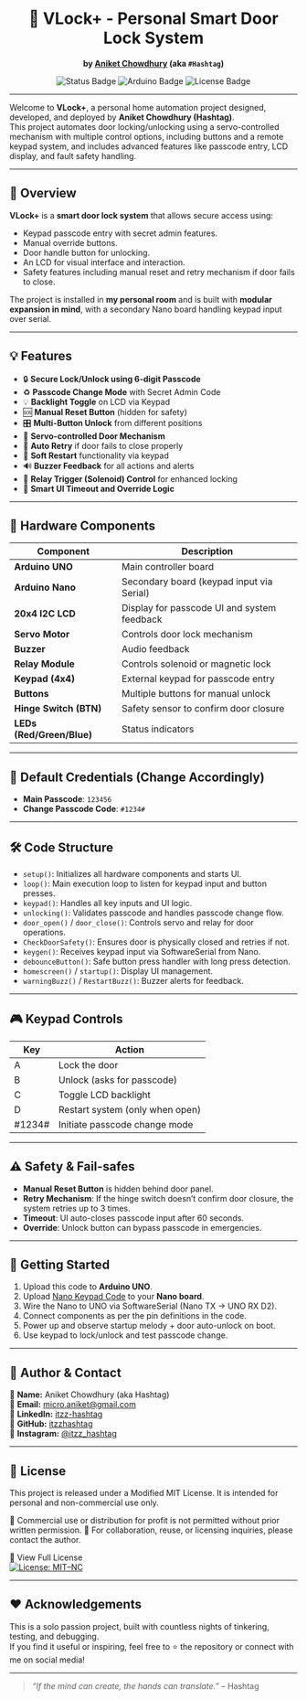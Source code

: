 <div align="center">

# 🔐 VLock+ - Personal Smart Door Lock System

**by [Aniket Chowdhury](mailto:micro.aniket@gmail.com) (aka `#Hashtag`)**

<img src="https://img.shields.io/badge/Status-Working-brightgreen?style=for-the-badge&logo=arduino" alt="Status Badge" />
<img src="https://img.shields.io/badge/Built%20with-Arduino-blue?style=for-the-badge&logo=arduino" alt="Arduino Badge" />
<img src="https://img.shields.io/badge/License-Personal--Use-orange?style=for-the-badge" alt="License Badge" />

</div>

---

Welcome to **VLock+**, a personal home automation project designed, developed, and deployed by **Aniket Chowdhury (Hashtag)**.  
This project automates door locking/unlocking using a servo-controlled mechanism with multiple control options, including buttons and a remote keypad system, and includes advanced features like passcode entry, LCD display, and fault safety handling.

---

## 📌 Overview

**VLock+** is a **smart door lock system** that allows secure access using:
- Keypad passcode entry with secret admin features.
- Manual override buttons.
- Door handle button for unlocking.
- An LCD for visual interface and interaction.
- Safety features including manual reset and retry mechanism if door fails to close.

The project is installed in **my personal room** and is built with **modular expansion in mind**, with a secondary Nano board handling keypad input over serial.

---

## 💡 Features

- 🔒 **Secure Lock/Unlock using 6-digit Passcode**
- ♻ **Passcode Change Mode** with Secret Admin Code
- 💡 **Backlight Toggle** on LCD via Keypad
- 🆘 **Manual Reset Button** (hidden for safety)
- 🎛️ **Multi-Button Unlock** from different positions
- 🚪 **Servo-controlled Door Mechanism**
- 🔁 **Auto Retry** if door fails to close properly
- 🔄 **Soft Restart** functionality via keypad
- 🔊 **Buzzer Feedback** for all actions and alerts
- 🔐 **Relay Trigger (Solenoid) Control** for enhanced locking
- 🧠 **Smart UI Timeout and Override Logic**

---

## 🧰 Hardware Components

| Component           | Description                                      |
|---------------------|--------------------------------------------------|
| **Arduino UNO**    | Main controller board                            |
| **Arduino Nano**    | Secondary board (keypad input via Serial)        |
| **20x4 I2C LCD**     | Display for passcode UI and system feedback     |
| **Servo Motor**      | Controls door lock mechanism                    |
| **Buzzer**           | Audio feedback                                  |
| **Relay Module**     | Controls solenoid or magnetic lock              |
| **Keypad (4x4)**     | External keypad for passcode entry              |
| **Buttons**          | Multiple buttons for manual unlock              |
| **Hinge Switch (BTN)**     | Safety sensor to confirm door closure           |
| **LEDs (Red/Green/Blue)** | Status indicators                         |

---

## 🔑 Default Credentials (Change Accordingly)

- **Main Passcode**: `123456`
- **Change Passcode Code**: `#1234#`

---

## 🛠️ Code Structure

- `setup()`: Initializes all hardware components and starts UI.
- `loop()`: Main execution loop to listen for keypad input and button presses.
- `keypad()`: Handles all key inputs and UI logic.
- `unlocking()`: Validates passcode and handles passcode change flow.
- `door_open()` / `door_close()`: Controls servo and relay for door operations.
- `CheckDoorSafety()`: Ensures door is physically closed and retries if not.
- `keygen()`: Receives keypad input via SoftwareSerial from Nano.
- `debounceButton()`: Safe button press handler with long press detection.
- `homescreen()` / `startup()`: Display UI management.
- `warningBuzz()` / `RestartBuzz()`: Buzzer alerts for feedback.

---

## 🎮 Keypad Controls

| Key | Action                            |
|-----|------------------------------------|
| A   | Lock the door                      |
| B   | Unlock (asks for passcode)         |
| C   | Toggle LCD backlight               |
| D   | Restart system (only when open)    |
| #1234# | Initiate passcode change mode  |

---

## ⚠️ Safety & Fail-safes

- **Manual Reset Button** is hidden behind door panel.
- **Retry Mechanism**: If the hinge switch doesn’t confirm door closure, the system retries up to 3 times.
- **Timeout**: UI auto-closes passcode input after 60 seconds.
- **Override**: Unlock button can bypass passcode in emergencies.

---

## 🚀 Getting Started

1. Upload this code to **Arduino UNO**.
2. Upload [Nano Keypad Code](link-to-nano-code) to your **Nano board**.
3. Wire the Nano to UNO via SoftwareSerial (Nano TX → UNO RX D2).
4. Connect components as per the pin definitions in the code.
5. Power up and observe startup melody + door auto-unlock on boot.
6. Use keypad to lock/unlock and test passcode change.

---

## 👤 Author & Contact

👨 **Name:** Aniket Chowdhury (aka Hashtag)  
📧 **Email:** [micro.aniket@gmail.com](mailto:micro.aniket@gmail.com)  
💼 **LinkedIn:** [itzz-hashtag](https://www.linkedin.com/in/itzz-hashtag/)  
🐙 **GitHub:** [itzzhashtag](https://github.com/itzzhashtag)  
📸 **Instagram:** [@itzz_hashtag](https://instagram.com/itzz_hashtag)

---

## 📜 License

This project is released under a Modified MIT License.
It is intended for personal and non-commercial use only.

🚫 Commercial use or distribution for profit is not permitted without prior written permission.
🤝 For collaboration, reuse, or licensing inquiries, please contact the author.

📄 View Full License <br>
[![License: MIT–NC](https://img.shields.io/badge/license-MIT--NC-blue.svg)](./LICENSE)

---

## ❤️ Acknowledgements

This is a solo passion project, built with countless nights of tinkering, testing, and debugging.  
If you find it useful or inspiring, feel free to ⭐ the repository or connect with me on social media!

---

> _“If the mind can create, the hands can translate.”_ – Hashtag
